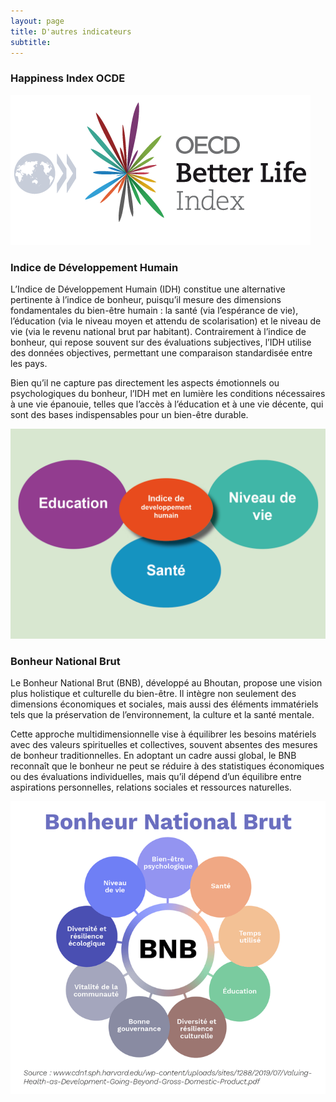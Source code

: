 ```yaml
---
layout: page
title: D'autres indicateurs
subtitle: 
---
```


### Happiness Index OCDE

![OCDEBetterlife.png](OCDEBetterlife.png)

### Indice de Développement Humain
L’Indice de Développement Humain (IDH) constitue une alternative pertinente à l’indice de bonheur, puisqu’il mesure des dimensions fondamentales du bien-être humain : la santé (via l’espérance de vie), l’éducation (via le niveau moyen et attendu de scolarisation) et le niveau de vie (via le revenu national brut par habitant). Contrairement à l’indice de bonheur, qui repose souvent sur des évaluations subjectives, l’IDH utilise des données objectives, permettant une comparaison standardisée entre les pays.

Bien qu’il ne capture pas directement les aspects émotionnels ou psychologiques du bonheur, l’IDH met en lumière les conditions nécessaires à une vie épanouie, telles que l’accès à l’éducation et à une vie décente, qui sont des bases indispensables pour un bien-être durable.

![IDH.png](IDH.png)

### Bonheur National Brut

Le Bonheur National Brut (BNB), développé au Bhoutan, propose une vision plus holistique et culturelle du bien-être. Il intègre non seulement des dimensions économiques et sociales, mais aussi des éléments immatériels tels que la préservation de l’environnement, la culture et la santé mentale.

Cette approche multidimensionnelle vise à équilibrer les besoins matériels avec des valeurs spirituelles et collectives, souvent absentes des mesures de bonheur traditionnelles. En adoptant un cadre aussi global, le BNB reconnaît que le bonheur ne peut se réduire à des statistiques économiques ou des évaluations individuelles, mais qu’il dépend d’un équilibre entre aspirations personnelles, relations sociales et ressources naturelles.

![BNB.png](BNB.png)
